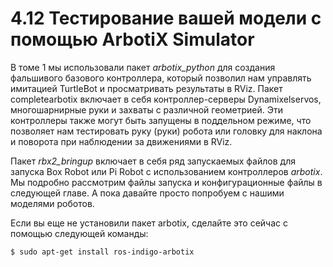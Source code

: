 # 4.12 Тестирование вашей модели с помощью ArbotiX Simulator

В томе 1 мы использовали пакет _arbotix\_python_ для создания фальшивого базового контроллера, который позволил нам управлять имитацией TurtleBot и просматривать результаты в RViz. Пакет completearbotix включает в себя контроллер-серверы Dynamixelservos, многошарнирные руки и захваты с различной геометрией. Эти контроллеры также могут быть запущены в поддельном режиме, что позволяет нам тестировать руку \(руки\) робота или головку для наклона и поворота при наблюдении за движениями в RViz.

Пакет _rbx2\_bringup_ включает в себя ряд запускаемых файлов для запуска Box Robot или Pi Robot с использованием контроллеров _arbotix_. Мы подробно рассмотрим файлы запуска и конфигурационные файлы в следующей главе. А пока давайте просто попробуем с нашими моделями роботов.

Если вы еще не установили пакет arbotix, сделайте это сейчас с помощью следующей команды:

```text
$ sudo apt-get install ros-indigo-arbotix
```





